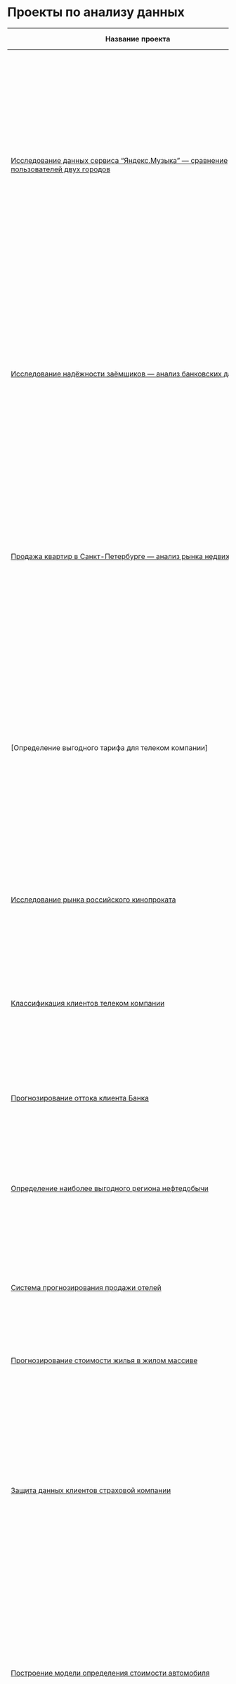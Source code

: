 # Проекты по анализу данных

| Название проекта | Навыки и инструменты | Задачи проекта | Описание проекта |
|------------------|----------------------|----------------|------------------|
| [Исследование данных сервиса “Яндекс.Музыка” — сравнение пользователей двух городов](https://github.com/DmitriiAnisimov/portfolio/tree/master/01_music_of_cities) | Pandas, Python | На реальных данных Яндекс.Музыки c помощью библиотеки Pandas и её возможностей проверить данные и сравнить поведение и предпочтения пользователей двух столиц — Москвы и Санкт-Петербурга. | Сравнение Москвы и Петербурга окружено мифами: - Москва — мегаполис, подчинённый жёсткому ритму рабочей недели; - Петербург — город своеобразной культуры, непохожий на Москву. Некоторые мифы отражают действительность. Другие — пустые стереотипы. Бизнес должен отличать первые от вторых, чтобы принимать рациональные решения. На реальных данных Яндекс.Музыки вы проверите данные и сравните поведение пользователей двух столиц. |
| [Исследование надёжности заёмщиков — анализ банковских данных](https://github.com/DmitriiAnisimov/portfolio/tree/master/02_borrower_reliability) | Pandas, Python, предобработка данных | На основе статистики о платёжеспособности клиентов исследовать влияет ли семейное положение и количество детей клиента на факт возврата кредита в срок | На основе данных кредитного отдела банка исследовал влияние семейного положения и количества детей на факт погашения кредита в срок. Была получена информация о данных. Определены и обработаны пропуски. Заменены типы данных на соответствующие хранящимся данным. Удалены дубликаты. Категоризованы данные. Один датафрейм декомпозирован на три. |
| [Продажа квартир в Санкт-Петербурге — анализ рынка недвижимости]() | Matplotlib, Pandas, Python, визуализация данных, исследовательский анализ данных, предобработка данных | Используя данные сервиса Яндекс.Недвижимость, определить рыночную стоимость объектов недвижимости и типичные параметры квартир | На основе данных сервиса Яндекс.Недвижимость определена рыночная стоимость объектов недвижимости разного типа, типичные параметры квартир, в зависимости от удаленности от центра. Проведена предобработка данных. Добавлены новые данные. Построены гистограммы, боксплоты, диаграммы рассеивания. |
| [Определение выгодного тарифа для телеком компании] | Matplotlib, NumPy, Pandas, Python, SciPy, описательная статистика, проверка статистических гипотез | На основе данных клиентов оператора сотовой связи проанализировать поведение клиентов и поиск оптимального тарифа | Проведен предварительный анализ использования тарифов на выборке клиентов, проанализировано поведение клиентов при использовании услуг оператора и рекомендованы оптимальные наборы услуг для пользователей. Проведена предобработка данных, их анализ. Проверены гипотезы о различии выручки абонентов разных тарифов и различии выручки абонентов из Москвы и других регионов. |
| [Исследование рынка российского кинопроката](https://github.com/DmitriiAnisimov/portfolio/tree/master/05_russian_films) | Matplotlib, Pandas, Python | Выполнить исследование рынка российского кинопроката | Изучить рынок российского кинопроката и выявить текущие тренды. Сделать анализ насколько фильмы, которые получили государственную поддержку, интересны зрителю. |
| [Классификация клиентов телеком компании](https://github.com/DmitriiAnisimov/portfolio/tree/master/06_telecom_classification) | Matplotlib, Pandas, Python, Scikit-learn | На основе данных предложить клиенту тариф. | Оператор мобильной связи выяснил: многие клиенты пользуются архивными тарифами. Они хотят построить систему, способную проанализировать поведение клиентов и предложить пользователям один из новых тариф. |
| [Прогнозирование оттока клиента Банка](https://github.com/DmitriiAnisimov/portfolio/tree/master/07_bank_churn) | Matplotlib, Pandas, Scikit-learn | На основе данных из банка определить клиент, который может уйти | Из банка стали уходить клиенты. Каждый месяц. Немного, но заметно. Маркетологи высчитали: сохранять текущих клиентов дешевле, чем привлекать новых. |
| [Определение наиболее выгодного региона нефтедобычи](https://github.com/DmitriiAnisimov/portfolio/tree/master/08_oil_producting_region) | Pandas, Scikit-learn, бутстреп | На основе данных геологи разведки выбрать район добычи нефти | Вам предоставлены пробы нефти в трёх регионах. Характеристики для каждой скважины в регионе уже известны. Постройте модель для определения региона, где добыча принесёт наибольшую прибыль. |
| [Система прогнозирования продажи отелей](https://github.com/DmitriiAnisimov/portfolio/tree/master/09_hotels_recomendation) | Matplotlib, NumPy, Pandas, Python, Scikit-learn, исследовательский анализ данных | Спрогнозировать кто из клиентов откажется от брони | Строится модель прогнозирования отказа от брони клиента. В качестве метрики предлагается использовать величину выручки, которая получится после внедрения модели машинного обучения. |
| [Прогнозирование стоимости жилья в жилом массиве](https://github.com/DmitriiAnisimov/portfolio/tree/master/10_apartments_cost) | Pandas, Python, Spark | Определить медианную стоимость квартиры | Сервис по продаже квартир заказал разработку модели по прогнозированию стоимости квартиры. |
| [Защита данных клиентов страховой компании](https://github.com/DmitriiAnisimov/portfolio/tree/master/11_protecting_data_clients) | NumPy, Python, Scikit-learn | Разработка модели анонимизации персональных данных | Необходимо защитить данные клиентов страховой компании «Хоть потоп». Разработайте такой метод преобразования данных, чтобы по ним было сложно восстановить персональную информацию. Обоснуйте корректность его работы. Нужно защитить данные, чтобы при преобразовании качество моделей машинного обучения не ухудшилось. Подбирать наилучшую модель не требуется. |
| [Построение модели определения стоимости автомобиля](https://github.com/DmitriiAnisimov/portfolio/tree/master/12_model_coast_auto) | Pandas, Python, lightgbm | Разработка системы рекомендации стоимости автомобиля на основе его описания | Сервис по продаже автомобилей с пробегом разрабатывает приложение для привлечения новых клиентов. В нём можно быстро узнать рыночную стоимость своего автомобиля. На основе исторические данные необходимо построить модель для определения стоимости автомобиля. |
| [Прогнозирование темпаратуры звезды](https://github.com/DmitriiAnisimov/portfolio/tree/master/13_prediction_temp_star) | Pandas, Python, Pytorch | Определить температуру на поверхности звезды | На основе косвенных данных построить модель оценки температуры на поверхности звезды |
| Разработка системы предупреждения аварий на каршеринге | Pandas, PostgreSQL, SQL, SQLAlchemy, Scikit-learn | Построить систему предупреждения об аварии клиентам каршеринга | На основе исторических данных из базы данных выявить причины возникновения аварий и создать алерт о безопасном вождении. |
| [Прогнозирование количества заказов такси на следующий час](https://github.com/DmitriiAnisimov/portfolio/tree/master/15_taxi_next_hour) | Pandas, Python, Scikit-learn, statsmodels | Разработка системы предсказания объема заказа        | Компания такси собрала исторические данные о заказах такси в аэропортах. Чтобы привлекать больше водителей в период пиковой нагрузки, нужно спрогнозировать количество заказов такси на следующий час. Строится модель для такого предсказания. |
| [Обучение модели классификации комментариев](https://github.com/DmitriiAnisimov/portfolio/tree/master/16_comment_classification)       | BERT, Pandas, Python, nltk, tf-idf         | Определение токсичности комментариев                  | Интернет-магазин запускает новый сервис. Теперь пользователи могут редактировать и дополнять описания товаров, как в вики-сообществах. Требуется инструмент, который будет искать токсичные комментарии и отправлять их на модерацию.                  |
| [Обработка фотографий покупателя](https://github.com/DmitriiAnisimov/portfolio/tree/master/18_photo_purchaser)                  | Keras, Python                              | Определение возраста по фотографии                    | Сетевой супермаркет внедряет систему компьютерного зрения для обработки фотографий покупателей. Фотофиксация в прикассовой зоне поможет определять возраст клиентов, чтобы анализировать покупки и предлагать товары, которые могут заинтересовать покупателей этой возрастной группы и контролировать добросовестность кассиров при продаже алкоголя. Строится модель, которая по фотографии определит приблизительный возраст человека. |
| [Поиск по изображению](https://github.com/DmitriiAnisimov/portfolio/tree/master/19_description_foto)       https://github.com/DmitriiAnisimov/portfolio/tree/master/19_description_foto                      | BERT, Keras, Pytorch, Scikit-learn         | Разработать простой поиск картинок по запросу         | Разработать модель соединяющую текстовые данные и изображения.                                                                                                                                                                             |

